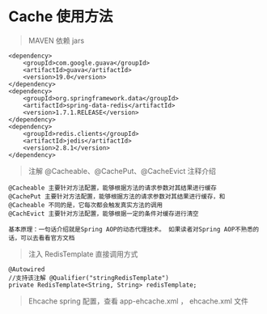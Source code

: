 
# Cache 使用方法

> MAVEN 依赖 jars

```
<dependency>
	<groupId>com.google.guava</groupId>
	<artifactId>guava</artifactId>
	<version>19.0</version>
</dependency>
<dependency>
    <groupId>org.springframework.data</groupId>
    <artifactId>spring-data-redis</artifactId>
    <version>1.7.1.RELEASE</version>
</dependency>
<dependency>
	<groupId>redis.clients</groupId>
	<artifactId>jedis</artifactId>
	<version>2.8.1</version>
</dependency>
```


> 注解 @Cacheable、@CachePut、@CacheEvict 注释介绍

```
@Cacheable 主要针对方法配置，能够根据方法的请求参数对其结果进行缓存
@CachePut 主要针对方法配置，能够根据方法的请求参数对其结果进行缓存，和 @Cacheable 不同的是，它每次都会触发真实方法的调用
@CachEvict 主要针对方法配置，能够根据一定的条件对缓存进行清空

基本原理：一句话介绍就是Spring AOP的动态代理技术。 如果读者对Spring AOP不熟悉的话，可以去看看官方文档
```


> 注入 RedisTemplate 直接调用方式

```
@Autowired
//支持该注解 @Qualifier("stringRedisTemplate")
private RedisTemplate<String, String> redisTemplate;	
```


> Ehcache spring 配置，查看 app-ehcache.xml ， ehcache.xml 文件  





